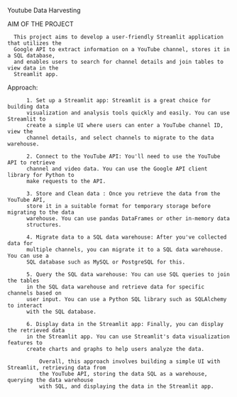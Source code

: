 Youtube Data Harvesting 

AIM OF THE PROJECT 

      This project aims to develop a user-friendly Streamlit application that utilizes the
      Google API to extract information on a YouTube channel, stores it in a SQL database,
      and enables users to search for channel details and join tables to view data in the
      Streamlit app.



  Approach:
  
          1. Set up a Streamlit app: Streamlit is a great choice for building data
          visualization and analysis tools quickly and easily. You can use Streamlit to
          create a simple UI where users can enter a YouTube channel ID, view the
          channel details, and select channels to migrate to the data warehouse.
          
          2. Connect to the YouTube API: You'll need to use the YouTube API to retrieve
          channel and video data. You can use the Google API client library for Python to
          make requests to the API.
          
          3. Store and Clean data : Once you retrieve the data from the YouTube API,
          store it in a suitable format for temporary storage before migrating to the data
          warehouse. You can use pandas DataFrames or other in-memory data
          structures.
          
          4. Migrate data to a SQL data warehouse: After you've collected data for
          multiple channels, you can migrate it to a SQL data warehouse. You can use a
          SQL database such as MySQL or PostgreSQL for this.
          
          5. Query the SQL data warehouse: You can use SQL queries to join the tables
          in the SQL data warehouse and retrieve data for specific channels based on
          user input. You can use a Python SQL library such as SQLAlchemy to interact
          with the SQL database.
          
          6. Display data in the Streamlit app: Finally, you can display the retrieved data
          in the Streamlit app. You can use Streamlit's data visualization features to
          create charts and graphs to help users analyze the data.
          
              Overall, this approach involves building a simple UI with Streamlit, retrieving data from
              the YouTube API, storing the data SQL as a warehouse, querying the data warehouse
              with SQL, and displaying the data in the Streamlit app.
        
